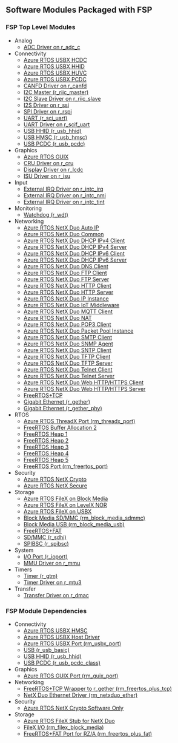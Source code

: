 ## Software Modules Packaged with FSP

### FSP Top Level Modules
  * Analog
    * [ADC Driver on r_adc_c](https://renesas.github.io/rza-fsp/group___a_d_c.html)
  * Connectivity
    * [Azure RTOS USBX HCDC](https://github.com/eclipse-threadx/rtos-docs/blob/main/rtos-docs/usbx/index.md)
    * [Azure RTOS USBX HHID](https://github.com/eclipse-threadx/rtos-docs/blob/main/rtos-docs/usbx/index.md)
    * [Azure RTOS USBX HUVC](https://github.com/eclipse-threadx/rtos-docs/blob/main/rtos-docs/usbx/index.md)
    * [Azure RTOS USBX PCDC](https://github.com/eclipse-threadx/rtos-docs/blob/main/rtos-docs/usbx/index.md)
    * [CANFD Driver on r_canfd](https://renesas.github.io/rza-fsp/group___c_a_n_f_d.html)
    * [I2C Master (r_riic_master)](https://renesas.github.io/rza-fsp/group___r_i_i_c___m_a_s_t_e_r.html)
    * [I2C Slave Driver on r_riic_slave](https://renesas.github.io/rza-fsp/group___r_i_i_c___s_l_a_v_e.html)
    * [I2S Driver on r_ssi](https://renesas.github.io/rza-fsp/group___s_s_i.html)
    * [SPI Driver on r_rspi](https://renesas.github.io/rza-fsp/group___r_s_p_i.html)
    * [UART (r_sci_uart)](https://renesas.github.io/rza-fsp/group___s_c_i___u_a_r_t.html)
    * [UART Driver on r_scif_uart](https://renesas.github.io/rza-fsp/group___s_c_i_f___u_a_r_t.html)
    * [USB HHID (r_usb_hhid)](https://renesas.github.io/rza-fsp/group___u_s_b___h_h_i_d.html)
    * [USB HMSC (r_usb_hmsc)](https://renesas.github.io/rza-fsp/group___u_s_b___h_m_s_c.html)
    * [USB PCDC (r_usb_pcdc)](https://renesas.github.io/rza-fsp/group___u_s_b___p_c_d_c.html)
  * Graphics
    * [Azure RTOS GUIX](https://github.com/eclipse-threadx/rtos-docs/blob/main/rtos-docs/guix/index.md)
    * [CRU Driver on r_cru](https://renesas.github.io/rza-fsp/group___c_r_u.html)
    * [Display Driver on r_lcdc](https://renesas.github.io/rza-fsp/group___l_c_d_c.html)
    * [ISU Driver on r_isu](https://renesas.github.io/rza-fsp/group___i_s_u.html)
  * Input
    * [External IRQ Driver on r_intc_irq](https://renesas.github.io/rza-fsp/group___i_n_t_c___i_r_q.html)
    * [External IRQ Driver on r_intc_nmi](https://renesas.github.io/rza-fsp/group___i_n_t_c___n_m_i.html)
    * [External IRQ Driver on r_intc_tint](https://renesas.github.io/rza-fsp/group___i_n_t_c___t_i_n_t.html)
  * Monitoring
    * [Watchdog (r_wdt)](https://renesas.github.io/rza-fsp/group___w_d_t.html)
  * Networking
    * [Azure RTOS NetX Duo Auto IP](https://github.com/eclipse-threadx/rtos-docs/blob/main/rtos-docs/netx-duo/netx-duo-auto-ip/chapter1.md)
    * [Azure RTOS NetX Duo Common](https://github.com/eclipse-threadx/rtos-docs/blob/main/rtos-docs/netx-duo/index.md)
    * [Azure RTOS NetX Duo DHCP IPv4 Client](https://github.com/eclipse-threadx/rtos-docs/blob/main/rtos-docs/netx-duo/netx-duo-dhcp-client/chapter1.md)
    * [Azure RTOS NetX Duo DHCP IPv4 Server](https://github.com/eclipse-threadx/rtos-docs/blob/main/rtos-docs/netx-duo/netx-duo-dhcp-server/chapter1.md)
    * [Azure RTOS NetX Duo DHCP IPv6 Client](https://github.com/eclipse-threadx/rtos-docs/blob/main/rtos-docs/netx-duo/netx-duo-dhcpv6-client/chapter1.md)
    * [Azure RTOS NetX Duo DHCP IPv6 Server](https://github.com/eclipse-threadx/rtos-docs/blob/main/rtos-docs/netx-duo/netx-duo-dhcpv6-server/chapter1.md)
    * [Azure RTOS NetX Duo DNS Client](https://github.com/eclipse-threadx/rtos-docs/blob/main/rtos-docs/netx-duo/netx-duo-dns/chapter1.md)
    * [Azure RTOS NetX Duo FTP Client](https://github.com/eclipse-threadx/rtos-docs/blob/main/rtos-docs/netx-duo/netx-duo-ftp/chapter1.md)
    * [Azure RTOS NetX Duo FTP Server](https://github.com/eclipse-threadx/rtos-docs/blob/main/rtos-docs/netx-duo/netx-duo-ftp/chapter1.md)
    * [Azure RTOS NetX Duo HTTP Client](https://github.com/eclipse-threadx/rtos-docs/blob/main/rtos-docs/netx-duo/netx-duo-http/Chapter1.md)
    * [Azure RTOS NetX Duo HTTP Server](https://github.com/eclipse-threadx/rtos-docs/blob/main/rtos-docs/netx-duo/netx-duo-http/Chapter1.md)
    * [Azure RTOS NetX Duo IP Instance](https://github.com/eclipse-threadx/rtos-docs/blob/main/rtos-docs/netx-duo/chapter3.md)
    * [Azure RTOS NetX Duo IoT Middleware](https://github.com/eclipse-threadx/rtos-docs/blob/main/rtos-docs/netx-duo/index.md)
    * [Azure RTOS NetX Duo MQTT Client](https://github.com/eclipse-threadx/rtos-docs/blob/main/rtos-docs/netx-duo/netx-duo-mqtt/chapter1.md)
    * [Azure RTOS NetX Duo NAT](https://github.com/eclipse-threadx/rtos-docs/blob/main/rtos-docs/netx-duo/netx-duo-nat/chapter1.md)
    * [Azure RTOS NetX Duo POP3 Client](https://github.com/eclipse-threadx/rtos-docs/blob/main/rtos-docs/netx-duo/netx-duo-pop3-client/chapter1.md)
    * [Azure RTOS NetX Duo Packet Pool Instance](https://github.com/eclipse-threadx/rtos-docs/blob/main/rtos-docs/netx-duo/chapter3.md)
    * [Azure RTOS NetX Duo SMTP Client](https://github.com/eclipse-threadx/rtos-docs/blob/main/rtos-docs/netx-duo/netx-duo-smtp-client/chapter1.md)
    * [Azure RTOS NetX Duo SNMP Agent](https://github.com/eclipse-threadx/rtos-docs/blob/main/rtos-docs/netx-duo/netx-duo-snmp/chapter1.md)
    * [Azure RTOS NetX Duo SNTP Client](https://github.com/eclipse-threadx/rtos-docs/blob/main/rtos-docs/netx-duo/netx-duo-sntp-client/chapter1.md)
    * [Azure RTOS NetX Duo TFTP Client](https://github.com/eclipse-threadx/rtos-docs/blob/main/rtos-docs/netx-duo/netx-duo-tftp/chapter1.md)
    * [Azure RTOS NetX Duo TFTP Server](https://github.com/eclipse-threadx/rtos-docs/blob/main/rtos-docs/netx-duo/netx-duo-tftp/chapter1.md)
    * [Azure RTOS NetX Duo Telnet Client](https://github.com/eclipse-threadx/rtos-docs/blob/main/rtos-docs/netx-duo/netx-duo-telnet/chapter1.md)
    * [Azure RTOS NetX Duo Telnet Server](https://github.com/eclipse-threadx/rtos-docs/blob/main/rtos-docs/netx-duo/netx-duo-telnet/chapter1.md)
    * [Azure RTOS NetX Duo Web HTTP/HTTPS Client](https://github.com/eclipse-threadx/rtos-docs/blob/main/rtos-docs/netx-duo/netx-duo-web-http/chapter1.md)
    * [Azure RTOS NetX Duo Web HTTP/HTTPS Server](https://github.com/eclipse-threadx/rtos-docs/blob/main/rtos-docs/netx-duo/netx-duo-web-http/chapter1.md)
    * [FreeRTOS+TCP](https://www.freertos.org/FreeRTOS-Plus/FreeRTOS_Plus_TCP/TCP_IP_Configuration.html)
    * [Gigabit Ethernet (r_gether)](https://renesas.github.io/rza-fsp/group___g_e_t_h_e_r.html)
    * [Gigabit Ethernet (r_gether_phy)](https://renesas.github.io/rza-fsp/group___g_e_t_h_e_r___p_h_y.html)
  * RTOS
    * [Azure RTOS ThreadX Port (rm_threadx_port)](https://renesas.github.io/rza-fsp/group___r_m___t_h_r_e_a_d_x___p_o_r_t.html)
    * [FreeRTOS Buffer Allocation 2](https://www.freertos.org/Documentation/03-Libraries/02-FreeRTOS-plus/02-FreeRTOS-plus-TCP/05-Buffer-management)
    * [FreeRTOS Heap 1](https://www.freertos.org/a00111.html#heap_1)
    * [FreeRTOS Heap 2](https://www.freertos.org/a00111.html#heap_2)
    * [FreeRTOS Heap 3](https://www.freertos.org/a00111.html#heap_3)
    * [FreeRTOS Heap 4](https://www.freertos.org/a00111.html#heap_4)
    * [FreeRTOS Heap 5](https://www.freertos.org/a00111.html#heap_5)
    * [FreeRTOS Port (rm_freertos_port)](https://renesas.github.io/rza-fsp/group___r_m___f_r_e_e_r_t_o_s___p_o_r_t.html)
  * Security
    * [Azure RTOS NetX Crypto](https://github.com/eclipse-threadx/rtos-docs/blob/main/rtos-docs/netx-duo/netx-duo-crypto/chapter1.md)
    * [Azure RTOS NetX Secure](https://github.com/eclipse-threadx/rtos-docs/blob/main/rtos-docs/netx-duo/netx-duo-secure-tls/chapter1.md)
  * Storage
    * [Azure RTOS FileX on Block Media](https://github.com/eclipse-threadx/rtos-docs/blob/main/rtos-docs/filex/index.md)
    * [Azure RTOS FileX on LevelX NOR](https://github.com/eclipse-threadx/rtos-docs/blob/main/rtos-docs/filex/index.md)
    * [Azure RTOS FileX on USBX](https://github.com/eclipse-threadx/rtos-docs/blob/main/rtos-docs/filex/index.md)
    * [Block Media SD/MMC (rm_block_media_sdmmc)](https://renesas.github.io/rza-fsp/group___r_m___b_l_o_c_k___m_e_d_i_a___s_d_m_m_c.html)
    * [Block Media USB (rm_block_media_usb)](https://renesas.github.io/rza-fsp/group___r_m___b_l_o_c_k___m_e_d_i_a___u_s_b.html)
    * [FreeRTOS+FAT](https://www.freertos.org/FreeRTOS-Plus/FreeRTOS_Plus_FAT/index.html)
    * [SD/MMC (r_sdhi)](https://renesas.github.io/rza-fsp/group___s_d_h_i.html)
    * [SPIBSC (r_spibsc)](https://renesas.github.io/rza-fsp/group___s_p_i_b_s_c.html)
  * System
    * [I/O Port (r_ioport)](https://renesas.github.io/rza-fsp/group___i_o_p_o_r_t.html)
    * [MMU Driver on r_mmu](https://renesas.github.io/rza-fsp/group___m_m_u.html)
  * Timers
    * [Timer (r_gtm)](https://renesas.github.io/rza-fsp/group___g_t_m.html)
    * [Timer Driver on r_mtu3](https://renesas.github.io/rza-fsp/group___m_t_u3.html)
  * Transfer
    * [Transfer Driver on r_dmac](https://renesas.github.io/rza-fsp/group___d_m_a_c.html)


### FSP Module Dependencies
  * Connectivity
    * [Azure RTOS USBX HMSC](https://github.com/eclipse-threadx/rtos-docs/blob/main/rtos-docs/usbx/index.md)
    * [Azure RTOS USBX Host Driver](https://renesas.github.io/rza-fsp/group___u_s_b_x.html)
    * [Azure RTOS USBX Port (rm_usbx_port)](https://renesas.github.io/rza-fsp/group___u_s_b_x.html)
    * [USB (r_usb_basic)](https://renesas.github.io/rza-fsp/group___u_s_b.html)
    * [USB HHID (r_usb_hhid)](https://renesas.github.io/rza-fsp/group___u_s_b___h_h_i_d.html)
    * [USB PCDC (r_usb_pcdc_class)](https://renesas.github.io/rza-fsp/group___u_s_b___p_c_d_c.html)
  * Graphics
    * [Azure RTOS GUIX Port (rm_guix_port)](https://renesas.github.io/rza-fsp/group___r_m___g_u_i_x___p_o_r_t.html)
  * Networking
    * [FreeRTOS+TCP Wrapper to r_gether (rm_freertos_plus_tcp)](https://renesas.github.io/rza-fsp/group___f_r_e_e_r_t_o_s___p_l_u_s___t_c_p.html)
    * [NetX Duo Ethernet Driver (rm_netxduo_ether)](https://github.com/eclipse-threadx/rtos-docs/blob/main/rtos-docs/netx-duo/chapter5.md)
  * Security
    * [Azure RTOS NetX Crypto Software Only](https://renesas.github.io/rza-fsp/group___r_m___n_e_t_x___s_e_c_u_r_e___c_r_y_p_t_o.html)
  * Storage
    * [Azure RTOS FileX Stub for NetX Duo](https://github.com/eclipse-threadx/rtos-docs/blob/main/rtos-docs/filex/index.md)
    * [FileX I/O (rm_filex_block_media)](https://renesas.github.io/rza-fsp/group___r_m___f_i_l_e_x___b_l_o_c_k___m_e_d_i_a.html)
    * [FreeRTOS+FAT Port for RZ/A (rm_freertos_plus_fat)](https://www.freertos.org/FreeRTOS-Plus/FreeRTOS_Plus_FAT/index.html)
